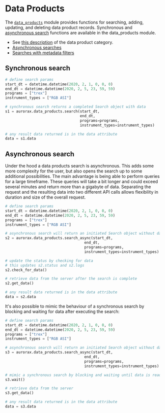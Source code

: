 # Data Products
The [`data_products`](/python_libraries/pyaurorax/api_reference/aurorax/data_products.html) module provides functions for searching, adding, updating, and deleting data product records. Synchronous and [asynchronous search](/python_libraries/pyaurorax/advanced_usage/asynchronous_search/) functions are available in the data_products module.

* See [this description](/about_the_data/categories/#data-products) of the data product category.
* [Asynchronous searches](/python_libraries/pyaurorax/advanced_usage/asynchronous_search/)
* [Searches with metadata filters](/python_libraries/pyaurorax/advanced_usage/searches_with_metadata_filters/)


## Synchronous search
```python
# define search params
start_dt = datetime.datetime(2020, 2, 1, 0, 0, 0)
end_dt = datetime.datetime(2020, 2, 5, 23, 59, 59)
programs = ["trex"]
instrument_types = ["RGB ASI"]

# synchronous search returns a completed Search object with data
s1 = aurorax.data_products.search(start_dt,
                                  end_dt,
                                  programs=programs,
                                  instrument_types=instrument_types)

# any result data returned is in the data attribute
data = s1.data
```

## Asynchronous search
Under the hood a data products search is asynchronous. This adds some more complexity for the user, but also opens the search up to some additional possibilities. The main advantage is being able to perform queries for a large timeframe. These queries will take a bit longer and could exceed several minutes and return more than a gigabyte of data. Separating the request and the resulting data into two different API calls allows flexibility in duration and size of the overall request.

```python
# define search params
start_dt = datetime.datetime(2020, 2, 1, 0, 0, 0)
end_dt = datetime.datetime(2020, 2, 5, 23, 59, 59)
programs = ["trex"]
instrument_types = ["RGB ASI"]

# asynchronous search will return an initiated Search object without data
s2 = aurorax.data_products.search_async(start_dt,
                                    end_dt,
                                    programs=programs,
                                    instrument_types=instrument_types)

# update the status by checking for data
# this updates s2.status and s2.logs
s2.check_for_data()

# retrieve data from the server after the search is complete
s2.get_data()

# any result data returned is in the data attribute
data = s2.data
```

It's also possible to mimic the behaviour of a synchronous search by blocking and waiting for data after executing the search:

```python hl_lines="14"
# define search params
start_dt = datetime.datetime(2020, 2, 1, 0, 0, 0)
end_dt = datetime.datetime(2020, 2, 5, 23, 59, 59)
programs = ["trex"]
instrument_types = ["RGB ASI"]

# asynchronous search will return an initiated Search object without data
s3 = aurorax.data_products.search_async(start_dt,
                                    end_dt,
                                    programs=programs,
                                    instrument_types=instrument_types)

# mimic a synchronous search by blocking and waiting until data is ready
s3.wait()

# retrieve data from the server
s3.get_data()

# any result data returned is in the data attribute
data = s3.data
```